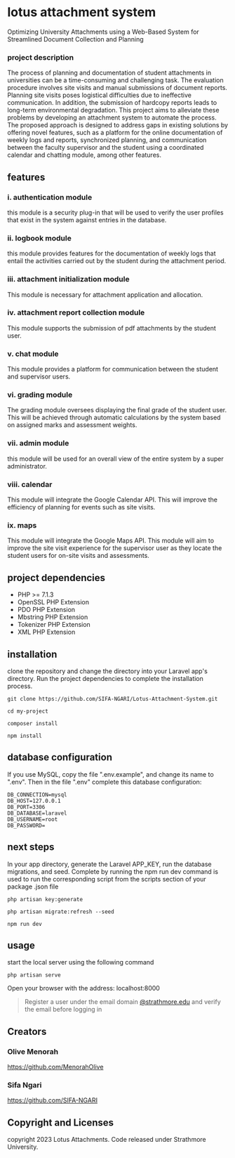# lotus attachment system
Optimizing University Attachments using a Web-Based System for Streamlined Document Collection and Planning

### project description
The process of planning and documentation of student attachments in universities can be a time-consuming and challenging task. The evaluation procedure involves site visits and manual submissions of document reports. Planning site visits poses logistical difficulties due to ineffective communication. In addition, the submission of hardcopy reports leads to long-term environmental degradation. This project aims to alleviate these problems by developing an attachment system to automate the process. The proposed approach is designed to address gaps in existing solutions by offering novel features, such as a platform for the online documentation of weekly logs and reports, synchronized planning, and communication between the faculty supervisor and the student using a coordinated calendar and chatting module, among other features.


## features
### i.	**authentication module**
this module is a security plug-in that will be used to verify the user profiles that exist in the system against entries in the database. 

### ii. **logbook module**
this module provides features for the documentation of weekly logs that entail the activities carried out by the student during the attachment period.

### iii.  **attachment initialization module**
This module is necessary for attachment application and allocation. 

### iv.	**attachment report collection module** 
This module supports the submission of pdf attachments by the student user.  

###	v.  **chat module** 
This module provides a platform for communication between the student and supervisor users. 

### vi.	**grading module**
The grading module oversees displaying the final grade of the student user. This will be achieved through automatic calculations by the system based on assigned marks and assessment weights.

### vii.  **admin module**
this module will be used for an overall view of the entire system by a super administrator. 

### viii.	**calendar** 
This module will integrate the Google Calendar API. This will improve the efficiency of planning for events such as site visits. 

### ix.	**maps** 
This module will integrate the Google Maps API. This module will aim to improve the site visit experience for the supervisor user as they locate the student users for on-site visits and assessments. 

## project dependencies 
* PHP >= 7.1.3
* OpenSSL PHP Extension
* PDO PHP Extension
* Mbstring PHP Extension
* Tokenizer PHP Extension
* XML PHP Extension
## installation 
clone the repository and change the directory into your Laravel app's directory. Run the project dependencies to complete the installation process. 
```
git clone https://github.com/SIFA-NGARI/Lotus-Attachment-System.git

cd my-project

composer install

npm install
```
## database configuration 
If you use MySQL, copy the file ".env.example", and change its name to ".env". Then in the file ".env" complete this database configuration:
```
DB_CONNECTION=mysql
DB_HOST=127.0.0.1
DB_PORT=3306
DB_DATABASE=laravel
DB_USERNAME=root
DB_PASSWORD=
```
## next steps 
In your app directory, generate the Laravel APP_KEY, run the database migrations, and seed. Complete by running the npm run dev command is used to run the corresponding script from the scripts section of your package .json file
```
php artisan key:generate

php artisan migrate:refresh --seed

npm run dev
```
## usage 
start the local server using the following command
```
php artisan serve
```
Open your browser with the address: localhost:8000 
> Register a user under the email domain [@strathmore.edu](www.strathmore.edu) and verify the email before logging in

## Creators 
### Olive Menorah 
https://github.com/MenorahOlive

### Sifa Ngari 
https://github.com/SIFA-NGARI

## Copyright and Licenses 
copyright 2023 Lotus Attachments. Code released under Strathmore University.




